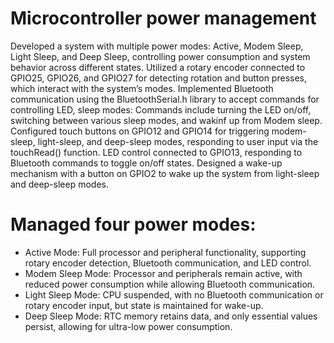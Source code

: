 # Microcontroller power management

Developed a system with multiple power modes: Active, Modem Sleep, Light Sleep, and Deep Sleep, controlling power consumption and system behavior across different states.
Utilized a rotary encoder connected to GPIO25, GPIO26, and GPIO27 for detecting rotation and button presses, which interact with the system’s modes.
Implemented Bluetooth communication using the BluetoothSerial.h library to accept commands for controlling LED, sleep modes:
Commands include turning the LED on/off, switching between various sleep modes, and wakinf up from Modem sleep.
Configured touch buttons on GPIO12 and GPIO14 for triggering modem-sleep, light-sleep, and deep-sleep modes, responding to user input via the touchRead() function.
LED control connected to GPIO13, responding to Bluetooth commands to toggle on/off states.
Designed a wake-up mechanism with a button on GPIO2 to wake up the system from light-sleep and deep-sleep modes.
# Managed four power modes:
- Active Mode: Full processor and peripheral functionality, supporting rotary encoder detection, Bluetooth communication, and LED control.
- Modem Sleep Mode: Processor and peripherals remain active, with reduced power consumption while allowing Bluetooth communication.
- Light Sleep Mode: CPU suspended, with no Bluetooth communication or rotary encoder input, but state is maintained for wake-up.
- Deep Sleep Mode: RTC memory retains data, and only essential values persist, allowing for ultra-low power consumption.
